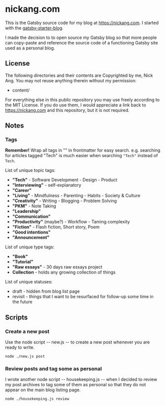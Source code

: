 # nickang.com

This is the Gatsby source code for my blog at <https://nickang.com>. I started with the [gatsby-starter-blog](https://github.com/gatsbyjs/gatsby-starter-blog).

I made the decision to to open source my Gatsby blog so that more people can copy-paste and reference the source code of a functioning Gatsby site used as a personal blog.

## License

The following directories and their contents are Copyrighted by me, Nick Ang. You may not reuse anything therein without my permission:

- content/

For everything else in this public repository you may use freely according to the MIT License. If you do use them, I would appreciate a link back to <https://nickang.com> and this repository, but it is not required.

## Notes

### Tags

**Remember!** Wrap all tags in "" in frontmatter for easy search. e.g. searching for articles tagged "Tech" is much easier when searching `"Tech"` instead of `Tech`.

List of unique topic tags:

- **"Tech"** - Software Development - Design - Product
- **"Interviewing"** - self-explanatory
- **"Career"**
- **"Living"** - Mindfulness - Parenting - Habits - Society & Culture
- **"Creativity"** - Writing - Blogging - Problem Solving
- **"PKM"** - Note Taking
- **"Leadership"**
- **"Communication"**
- **"Productivity"** (maybe?) - Workflow - Taming complexity
- **"Fiction"** - Flash fiction, Short story, Poem
- **"Good intentions"**
- **"Announcement"**

List of unique type tags:

- **"Book"**
- **"Tutorial"**
- **"Raw essays"** - 30 days raw essays project
- **Collection** - holds any growing collection of things

List of unique statuses:

- draft - hidden from blog list page
- revisit - things that I want to be resurfaced for follow-up some time in the future

## Scripts

### Create a new post

Use the node script -- new.js -- to create a new post whenever you are ready to write.

```shell
node ./new.js post
```

### Review posts and tag some as personal

I wrote another node script -- housekeeping.js -- when I decided to review my post archives to tag some of them as personal so that they do not appear on the main blog listing page.

```shell
node ./housekeeping.js review
```
